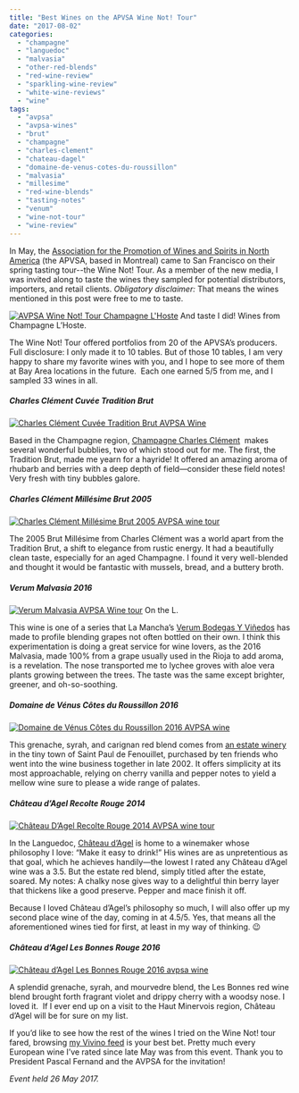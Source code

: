 ```yaml
---
title: "Best Wines on the APVSA Wine Not! Tour"
date: "2017-08-02"
categories:
  - "champagne"
  - "languedoc"
  - "malvasia"
  - "other-red-blends"
  - "red-wine-review"
  - "sparkling-wine-review"
  - "white-wine-reviews"
  - "wine"
tags:
  - "avpsa"
  - "avpsa-wines"
  - "brut"
  - "champagne"
  - "charles-clement"
  - "chateau-dagel"
  - "domaine-de-venus-cotes-du-roussillon"
  - "malvasia"
  - "millesime"
  - "red-wine-blends"
  - "tasting-notes"
  - "venum"
  - "wine-not-tour"
  - "wine-review"
---
```


In May, the [Association for the Promotion of Wines and Spirits in North America](https://apvsa.ca/) (the APVSA, based in Montreal) came to San Francisco on their spring tasting tour--the Wine Not! Tour. As a member of the new media, I was invited along to taste the wines they sampled for potential distributors, importers, and retail clients. _Obligatory disclaimer:_ That means the wines mentioned in this post were free to me to taste.




<div class="caption">

[![AVPSA Wine Not! Tour Champagne L'Hoste](http://s3.amazonaws.com/thegourmez-wpmedia/2017/08/AVPSA-1-500x282.jpg)](http://s3.amazonaws.com/thegourmez-wpmedia/2017/08/AVPSA-1.jpg) And taste I did! Wines from Champagne L’Hoste.</div>


The Wine Not! Tour offered portfolios from 20 of the APVSA’s producers. Full disclosure: I only made it to 10 tables. But of those 10 tables, I am very happy to share my favorite wines with you, and I hope to see more of them at Bay Area locations in the future.  Each one earned 5/5 from me, and I sampled 33 wines in all.

##### Charles Clément Cuvée Tradition Brut

[![Charles Clément Cuvée Tradition Brut AVPSA Wine](http://s3.amazonaws.com/thegourmez-wpmedia/2017/08/AVPSA-2-353x500.jpg)](http://s3.amazonaws.com/thegourmez-wpmedia/2017/08/AVPSA-2.jpg)

Based in the Champagne region, [Champagne Charles Clément](http://www.champagne-charles-clement.fr/)  makes several wonderful bubblies, two of which stood out for me. The first, the Tradition Brut, made me yearn for a hayride! It offered an amazing aroma of rhubarb and berries with a deep depth of field—consider these field notes! Very fresh with tiny bubbles galore.

##### Charles Clément Millésime Brut 2005

[![Charles Clément Millésime Brut 2005 AVPSA wine tour](http://s3.amazonaws.com/thegourmez-wpmedia/2017/08/AVPSA-3-333x500.jpg)](http://s3.amazonaws.com/thegourmez-wpmedia/2017/08/AVPSA-3.jpg)

The 2005 Brut Millésime from Charles Clément was a world apart from the Tradition Brut, a shift to elegance from rustic energy. It had a beautifully clean taste, especially for an aged Champagne. I found it very well-blended and thought it would be fantastic with mussels, bread, and a buttery broth.

##### Verum Malvasia 2016




<div class="caption">

[![Verum Malvasia AVPSA Wine tour](http://s3.amazonaws.com/thegourmez-wpmedia/2017/08/AVPSA-6-282x500.jpg)](http://s3.amazonaws.com/thegourmez-wpmedia/2017/08/AVPSA-6.jpg) On the L.</div>


This wine is one of a series that La Mancha’s [Verum Bodegas Y Viñedos](https://www.bodegasverum.com/en/) has made to profile blending grapes not often bottled on their own. I think this experimentation is doing a great service for wine lovers, as the 2016 Malvasia, made 100% from a grape usually used in the Rioja to add aroma, is a revelation. The nose transported me to lychee groves with aloe vera plants growing between the trees. The taste was the same except brighter, greener, and oh-so-soothing.

##### Domaine de Vénus Côtes du Roussillon 2016

[![Domaine de Vénus Côtes du Roussillon 2016 AVPSA wine](http://s3.amazonaws.com/thegourmez-wpmedia/2017/08/AVPSA-7-282x500.jpg)](http://s3.amazonaws.com/thegourmez-wpmedia/2017/08/AVPSA-7.jpg)

This grenache, syrah, and carignan red blend comes from [an estate winery](http://domainedevenus.com/en/our-wines/cotes-catalanes-igp-red/) in the tiny town of Saint Paul de Fenouillet, purchased by ten friends who went into the wine business together in late 2002. It offers simplicity at its most approachable, relying on cherry vanilla and pepper notes to yield a mellow wine sure to please a wide range of palates.

##### Château d’Agel Recolte Rouge 2014

[![Château D’Agel Recolte Rouge 2014 AVPSA wine tour](http://s3.amazonaws.com/thegourmez-wpmedia/2017/08/AVPSA-5-330x500.jpg)](http://s3.amazonaws.com/thegourmez-wpmedia/2017/08/AVPSA-5.jpg)

In the Languedoc, [Château d’Agel](http://www.chateaudagel.com/) is home to a winemaker whose philosophy I love: “Make it easy to drink!” His wines are as unpretentious as that goal, which he achieves handily—the lowest I rated any Château d’Agel wine was a 3.5. But the estate red blend, simply titled after the estate, soared. My notes: A chalky nose gives way to a delightful thin berry layer that thickens like a good preserve. Pepper and mace finish it off.

Because I loved Château d’Agel’s philosophy so much, I will also offer up my second place wine of the day, coming in at 4.5/5. Yes, that means all the aforementioned wines tied for first, at least in my way of thinking. 😉

##### Château d’Agel Les Bonnes Rouge 2016

[![Château d’Agel Les Bonnes Rouge 2016 avpsa wine](http://s3.amazonaws.com/thegourmez-wpmedia/2017/08/AVPSA-4-303x500.jpg)](http://s3.amazonaws.com/thegourmez-wpmedia/2017/08/AVPSA-4.jpg)

A splendid grenache, syrah, and mourvedre blend, the Les Bonnes red wine blend brought forth fragrant violet and drippy cherry with a woodsy nose. I loved it.  If I ever end up on a visit to the Haut Minervois region, Château d’Agel will be for sure on my list.

If you’d like to see how the rest of the wines I tried on the Wine Not! tour fared, browsing [my Vivino feed](https://www.vivino.com/users/becca.gom/wines) is your best bet. Pretty much every European wine I’ve rated since late May was from this event. Thank you to President Pascal Fernand and the AVPSA for the invitation!

_Event held 26 May 2017._
